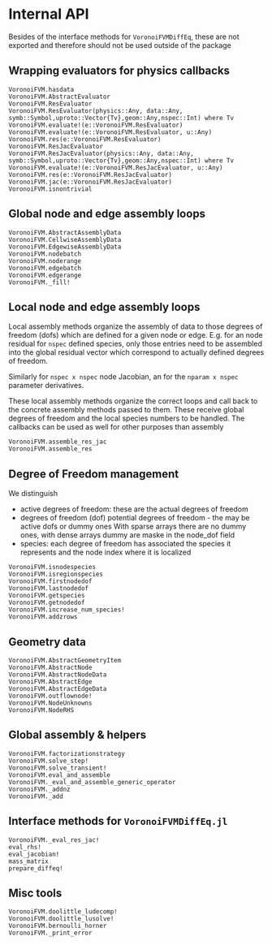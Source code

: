 # Internal API


Besides of the interface methods for `VoronoiFVMDiffEq`, 
these are not exported and therefore should not be used outside of the package



## Wrapping evaluators for physics callbacks
```@docs 
VoronoiFVM.hasdata
VoronoiFVM.AbstractEvaluator
VoronoiFVM.ResEvaluator
VoronoiFVM.ResEvaluator(physics::Any, data::Any, symb::Symbol,uproto::Vector{Tv},geom::Any,nspec::Int) where Tv
VoronoiFVM.evaluate!(e::VoronoiFVM.ResEvaluator)
VoronoiFVM.evaluate!(e::VoronoiFVM.ResEvaluator, u::Any)
VoronoiFVM.res(e::VoronoiFVM.ResEvaluator)
VoronoiFVM.ResJacEvaluator
VoronoiFVM.ResJacEvaluator(physics::Any, data::Any, symb::Symbol,uproto::Vector{Tv},geom::Any,nspec::Int) where Tv
VoronoiFVM.evaluate!(e::VoronoiFVM.ResJacEvaluator, u::Any)
VoronoiFVM.res(e::VoronoiFVM.ResJacEvaluator)
VoronoiFVM.jac(e::VoronoiFVM.ResJacEvaluator)
VoronoiFVM.isnontrivial
```


## Global node and edge assembly loops
```@docs 
VoronoiFVM.AbstractAssemblyData
VoronoiFVM.CellwiseAssemblyData
VoronoiFVM.EdgewiseAssemblyData
VoronoiFVM.nodebatch
VoronoiFVM.noderange
VoronoiFVM.edgebatch
VoronoiFVM.edgerange
VoronoiFVM._fill!
```



## Local node and edge assembly loops

Local assembly methods organize the assembly of data to those degrees of freedom (dofs) which are defined for a given node or edge.
E.g. for an node residual for `nspec` defined species, only those entries need to be assembled into the global residual vector which correspond to actually defined degrees of freedom. 

Similarly for  `nspec x nspec` node Jacobian, an for the `nparam x nspec` parameter derivatives.

These local assembly methods organize the correct loops and call back to the concrete assembly methods passed to them.
These receive global degrees of freedom and the local species numbers to be handled. The callbacks can be used as well for other purposes than assembly

```@docs 
VoronoiFVM.assemble_res_jac
VoronoiFVM.assemble_res
```


## Degree of Freedom management



We distinguish
- active degrees of freedom: these are the actual degrees of freedom 
- degrees of freedom (dof)  potential degrees of freedom - the may be active dofs or dummy ones
  With sparse arrays there are no dummy ones, with dense arrays dummy are maske in the node_dof field
- species: each degree of freedom has associated the species it represents and the node index where it is localized  




```@docs 
VoronoiFVM.isnodespecies
VoronoiFVM.isregionspecies
VoronoiFVM.firstnodedof
VoronoiFVM.lastnodedof
VoronoiFVM.getspecies
VoronoiFVM.getnodedof
VoronoiFVM.increase_num_species!
VoronoiFVM.addzrows
```


## Geometry data
```@docs
VoronoiFVM.AbstractGeometryItem
VoronoiFVM.AbstractNode
VoronoiFVM.AbstractNodeData
VoronoiFVM.AbstractEdge
VoronoiFVM.AbstractEdgeData
VoronoiFVM.outflownode!
VoronoiFVM.NodeUnknowns
VoronoiFVM.NodeRHS
```

## Global assembly & helpers

```@docs 
VoronoiFVM.factorizationstrategy
VoronoiFVM.solve_step!
VoronoiFVM.solve_transient!
VoronoiFVM.eval_and_assemble
VoronoiFVM._eval_and_assemble_generic_operator
VoronoiFVM._addnz
VoronoiFVM._add
```

## Interface methods for `VoronoiFVMDiffEq.jl`
```@docs
VoronoiFVM._eval_res_jac!
eval_rhs!
eval_jacobian!
mass_matrix
prepare_diffeq!
```

## Misc tools
```@docs
VoronoiFVM.doolittle_ludecomp!
VoronoiFVM.doolittle_lusolve!
VoronoiFVM.bernoulli_horner
VoronoiFVM._print_error
```
